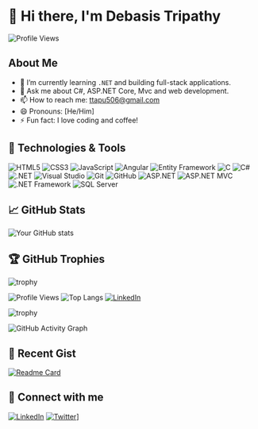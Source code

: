 # 👋 Hi there, I'm Debasis Tripathy

![Profile Views](https://komarev.com/ghpvc/?username=YourUsername&color=blue)

## About Me
- 🌱 I’m currently learning `.NET` and building full-stack applications.
- 💬 Ask me about C#, ASP.NET Core, Mvc and web development.
- 📫 How to reach me: [ttapu506@gmail.com](mailto:ttapu506@gmail.com)
- 😄 Pronouns: [He/Him]
- ⚡ Fun fact: I love coding and coffee!

## 🔧 Technologies & Tools
![HTML5](https://img.shields.io/badge/-HTML5-E34F26?style=flat-square&logo=html5&logoColor=white)
![CSS3](https://img.shields.io/badge/-CSS3-1572B6?style=flat-square&logo=css3)
![JavaScript](https://img.shields.io/badge/-JavaScript-F7DF1E?style=flat-square&logo=javascript&logoColor=black)
![Angular](https://img.shields.io/badge/-Angular-DD0031?style=flat-square&logo=angular&logoColor=white)
![Entity Framework](https://img.shields.io/badge/-Entity%20Framework-512BD4?style=flat-square&logo=.net&logoColor=white)
![C](https://img.shields.io/badge/-C-A8B9CC?style=flat-square&logo=c&logoColor=white)
![C#](https://img.shields.io/badge/-C%23-239120?style=flat-square&logo=c-sharp&logoColor=white)
![.NET](https://img.shields.io/badge/-.NET-512BD4?style=flat-square&logo=.net&logoColor=white)
![Visual Studio](https://img.shields.io/badge/-Visual%20Studio-5C2D91?style=flat-square&logo=visual-studio&logoColor=white)
![Git](https://img.shields.io/badge/-Git-F05032?style=flat-square&logo=git&logoColor=white)
![GitHub](https://img.shields.io/badge/-GitHub-181717?style=flat-square&logo=github&logoColor=white)
![ASP.NET](https://img.shields.io/badge/-ASP.NET-5C2D91?style=flat-square&logo=dotnet&logoColor=white)
![ASP.NET MVC](https://img.shields.io/badge/-ASP.NET%20MVC-5C2D91?style=flat-square&logo=dotnet&logoColor=white)
![.NET Framework](https://img.shields.io/badge/-.NET%20Framework-512BD4?style=flat-square&logo=dotnet&logoColor=white)
![SQL Server](https://img.shields.io/badge/-SQL%20Server-CC2927?style=flat-square&logo=microsoft-sql-server&logoColor=white)

## 📈 GitHub Stats
![Your GitHub stats](https://github-readme-stats.vercel.app/api?username=YourUsername&show_icons=true&theme=radical)

## 🏆 GitHub Trophies
![trophy](https://github-profile-trophy.vercel.app/?username=YourUsername&theme=onedark)

![Profile Views](https://komarev.com/ghpvc/?username=YourUsername&color=blue) <!-- Profile views badge -->
![Top Langs](https://github-readme-stats.vercel.app/api/top-langs/?username=YourUsername&layout=compact) <!-- Top languages used -->
[![LinkedIn](https://img.shields.io/badge/-LinkedIn-0077B5?style=flat-square&logo=linkedin&logoColor=white)](https://www.linkedin.com/in/YourLinkedIn) <!-- LinkedIn badge -->


![trophy](https://github-profile-trophy.vercel.app/?username=YourUsername&theme=onedark)


![GitHub Activity Graph](https://activity-graph.herokuapp.com/graph?username=YourUsername&theme=react-dark)



## 📄 Recent Gist
[![Readme Card](https://github-readme-stats.vercel.app/api/pin/?username=YourUsername&repo=GistName)](https://gist.github.com/YourUsername/GistID)



## 🔗 Connect with me
[![LinkedIn](https://img.shields.io/badge/-LinkedIn-0077B5?style=flat-square&logo=linkedin&logoColor=white)]([https://www.linkedin.com/in/debasistripathy337/])
[![Twitter](https://img.shields.io/badge/-Twitter-1DA1F2?style=flat-square&logo=twitter&logoColor=white)]([(https://x.com/ttapu506?t=g_4C4AXK2sCwUcWQMD1DKg&s=08))]
